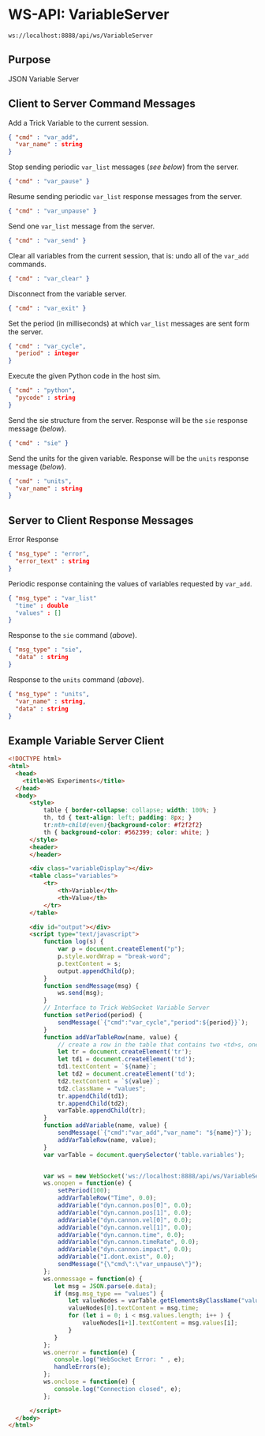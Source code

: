 # WS-API: VariableServer 

```ws://localhost:8888/api/ws/VariableServer```

## Purpose

JSON Variable Server

## Client to Server Command Messages

Add a Trick Variable to the current session.

```json
{ "cmd" : "var_add",
  "var_name" : string
}
```
Stop sending periodic ```var_list``` messages (*see below*) from the server.

```json
{ "cmd" : "var_pause" }
```

Resume sending periodic ```var_list``` response messages from the server.

```json
{ "cmd" : "var_unpause" }

```

Send one ```var_list``` message from the server.

```json
{ "cmd" : "var_send" }
```

Clear all variables from the current session, that is: undo all of the ```var_add``` commands.

```json
{ "cmd" : "var_clear" }
```

Disconnect from the variable server.

```json
{ "cmd" : "var_exit" }
```

Set the period (in milliseconds) at which ```var_list``` messages are sent form the server.

```json
{ "cmd" : "var_cycle",
  "period" : integer
}
```

Execute the given Python code in the host sim. 

```json
{ "cmd" : "python",
  "pycode" : string
}
```

Send the sie structure from the server. Response will be the ```sie``` response message (*below*).

```json
{ "cmd" : "sie" }
```

Send the units for the given variable. Response will be the ```units``` response message (*below*).

```json
{ "cmd" : "units",
  "var_name" : string
}
```

## Server to Client Response Messages

Error Response

```json
{ "msg_type" : "error",
  "error_text" : string
}
```

Periodic response containing the values of variables requested by ```var_add```. 

```json
{ "msg_type" : "var_list"
  "time" : double
  "values" : []
}
```

Response to the ```sie``` command (*above*).

```json
{ "msg_type" : "sie",
  "data" : string
}
```

Response to the ```units``` command (*above*).

```json
{ "msg_type" : "units",
  "var_name" : string,
  "data" : string
}
```


## Example Variable Server Client
```html
<!DOCTYPE html>
<html>
  <head>
    <title>WS Experiments</title>
  </head>
  <body>
      <style>
          table { border-collapse: collapse; width: 100%; }
          th, td { text-align: left; padding: 8px; }
          tr:nth-child(even){background-color: #f2f2f2}
          th { background-color: #562399; color: white; }
      </style>
      <header>
      </header>

      <div class="variableDisplay"></div>
      <table class="variables">
          <tr>
              <th>Variable</th>
              <th>Value</th>
          </tr>
      </table>

      <div id="output"></div>
      <script type="text/javascript">
          function log(s) {
              var p = document.createElement("p");
              p.style.wordWrap = "break-word";
              p.textContent = s;
              output.appendChild(p);
          }
          function sendMessage(msg) {
              ws.send(msg);
          }
          // Interface to Trick WebSocket Variable Server
          function setPeriod(period) {
              sendMessage(`{"cmd":"var_cycle","period":${period}}`);
          }
          function addVarTableRow(name, value) {
              // create a row in the table that contains two <td>s, one for the var_name and one for its value.
              let tr = document.createElement('tr');
              let td1 = document.createElement('td');
              td1.textContent = `${name}`;
              let td2 = document.createElement('td');
              td2.textContent = `${value}`;
              td2.className = "values";
              tr.appendChild(td1);
              tr.appendChild(td2);
              varTable.appendChild(tr);
          }
          function addVariable(name, value) {
              sendMessage(`{"cmd":"var_add","var_name": "${name}"}`);
              addVarTableRow(name, value);
          }
          var varTable = document.querySelector('table.variables');


          var ws = new WebSocket('ws://localhost:8888/api/ws/VariableServer');
          ws.onopen = function(e) {
              setPeriod(100);
              addVarTableRow("Time", 0.0);
              addVariable("dyn.cannon.pos[0]", 0.0);
              addVariable("dyn.cannon.pos[1]", 0.0);
              addVariable("dyn.cannon.vel[0]", 0.0);
              addVariable("dyn.cannon.vel[1]", 0.0);
              addVariable("dyn.cannon.time", 0.0);
              addVariable("dyn.cannon.timeRate", 0.0);
              addVariable("dyn.cannon.impact", 0.0);
              addVariable("I.dont.exist", 0.0);
              sendMessage("{\"cmd\":\"var_unpause\"}");
          };
          ws.onmessage = function(e) {
             let msg = JSON.parse(e.data);
             if (msg.msg_type == "values") {
                 let valueNodes = varTable.getElementsByClassName("values");
                 valueNodes[0].textContent = msg.time;
                 for (let i = 0; i < msg.values.length; i++ ) {
                     valueNodes[i+1].textContent = msg.values[i];
                 }
             }
          };
          ws.onerror = function(e) {
             console.log("WebSocket Error: " , e);
             handleErrors(e);
          };
          ws.onclose = function(e) {
             console.log("Connection closed", e);
          };

      </script>
  </body>
</html>
```
